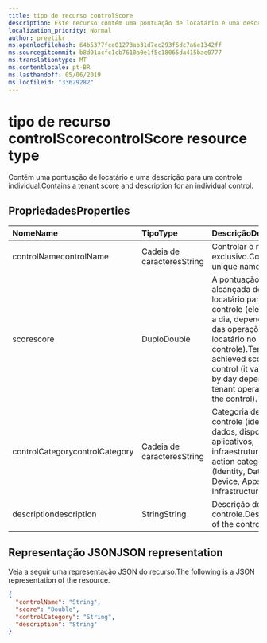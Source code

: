```yaml
---
title: tipo de recurso controlScore
description: Este recurso contém uma pontuação de locatário e uma descrição para um controle individual.
localization_priority: Normal
author: preetikr
ms.openlocfilehash: 64b5377fce01273ab31d7ec293f5dc7a6e1342ff
ms.sourcegitcommit: b8d01acfc1cb7610a0e1f5c18065da415bae0777
ms.translationtype: MT
ms.contentlocale: pt-BR
ms.lasthandoff: 05/06/2019
ms.locfileid: "33629282"
---
```

#  <a name="controlscore-resource-type"></a><span data-ttu-id="3bd40-103">tipo de recurso controlScore</span><span class="sxs-lookup"><span data-stu-id="3bd40-103">controlScore resource type</span></span>

<span data-ttu-id="3bd40-104">Contém uma pontuação de locatário e uma descrição para um controle individual.</span><span class="sxs-lookup"><span data-stu-id="3bd40-104">Contains a tenant score and description for an individual control.</span></span>

## <a name="properties"></a><span data-ttu-id="3bd40-105">Propriedades</span><span class="sxs-lookup"><span data-stu-id="3bd40-105">Properties</span></span>

|<span data-ttu-id="3bd40-106">Nome</span><span class="sxs-lookup"><span data-stu-id="3bd40-106">Name</span></span> |<span data-ttu-id="3bd40-107">Tipo</span><span class="sxs-lookup"><span data-stu-id="3bd40-107">Type</span></span> |<span data-ttu-id="3bd40-108">Descrição</span><span class="sxs-lookup"><span data-stu-id="3bd40-108">Description</span></span> |
|:--|:--|:--|
|<span data-ttu-id="3bd40-109">controlName</span><span class="sxs-lookup"><span data-stu-id="3bd40-109">controlName</span></span>|<span data-ttu-id="3bd40-110">Cadeia de caracteres</span><span class="sxs-lookup"><span data-stu-id="3bd40-110">String</span></span>|<span data-ttu-id="3bd40-111">Controlar o nome exclusivo.</span><span class="sxs-lookup"><span data-stu-id="3bd40-111">Control unique name.</span></span>|
|<span data-ttu-id="3bd40-112">score</span><span class="sxs-lookup"><span data-stu-id="3bd40-112">score</span></span>|<span data-ttu-id="3bd40-113">Duplo</span><span class="sxs-lookup"><span data-stu-id="3bd40-113">Double</span></span>|<span data-ttu-id="3bd40-114">A pontuação alcançada do locatário para o controle (ele varia dia a dia, dependendo das operações do locatário no controle).</span><span class="sxs-lookup"><span data-stu-id="3bd40-114">Tenant achieved score for the control (it varies day by day depending on tenant operations on the control).</span></span>|
|<span data-ttu-id="3bd40-115">controlCategory</span><span class="sxs-lookup"><span data-stu-id="3bd40-115">controlCategory</span></span>|<span data-ttu-id="3bd40-116">Cadeia de caracteres</span><span class="sxs-lookup"><span data-stu-id="3bd40-116">String</span></span>|<span data-ttu-id="3bd40-117">Categoria de ação de controle (identidade, dados, dispositivo, aplicativos, infraestrutura).</span><span class="sxs-lookup"><span data-stu-id="3bd40-117">Control action category (Identity, Data, Device, Apps, Infrastructure).</span></span>|
|<span data-ttu-id="3bd40-118">description</span><span class="sxs-lookup"><span data-stu-id="3bd40-118">description</span></span>|<span data-ttu-id="3bd40-119">String</span><span class="sxs-lookup"><span data-stu-id="3bd40-119">String</span></span>| <span data-ttu-id="3bd40-120">Descrição do controle.</span><span class="sxs-lookup"><span data-stu-id="3bd40-120">Description of the control.</span></span>|

## <a name="json-representation"></a><span data-ttu-id="3bd40-121">Representação JSON</span><span class="sxs-lookup"><span data-stu-id="3bd40-121">JSON representation</span></span>

<span data-ttu-id="3bd40-122">Veja a seguir uma representação JSON do recurso.</span><span class="sxs-lookup"><span data-stu-id="3bd40-122">The following is a JSON representation of the resource.</span></span>

<!-- {
  "blockType": "resource",
  "optionalProperties": [

  ],
  "@odata.type": "microsoft.graph.controlScore"
}-->

```json
{
  "controlName": "String",
  "score": "Double",
  "controlCategory": "String",
  "description": "String"
}

```


<!-- {
  "type": "#page.annotation",
  "description": "controlScore resource",
  "keywords": "",
  "section": "documentation",
  "tocPath": ""
}-->

